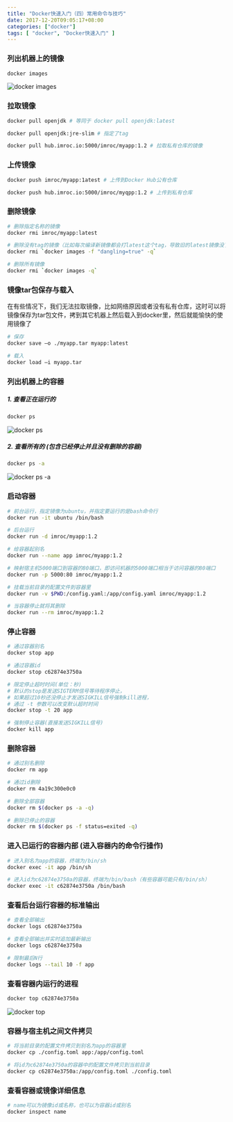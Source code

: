 ```yaml
---
title: "Docker快速入门（四）常用命令与技巧"
date: 2017-12-20T09:05:17+08:00
categories: ["docker"]
tags: [ "docker", "Docker快速入门" ]
---
```


### 列出机器上的镜像
``` sh
docker images
```
![docker images](https://res.cloudinary.com/imroc/image/upload/v1513675136/blog/docker/docker-images.png)

### 拉取镜像
``` sh
docker pull openjdk # 等同于 docker pull openjdk:latest

docker pull openjdk:jre-slim # 指定了tag

docker pull hub.imroc.io:5000/imroc/myapp:1.2 # 拉取私有仓库的镜像
```
### 上传镜像
``` sh
docker push imroc/myapp:1atest # 上传到Docker Hub公有仓库

docker push hub.imroc.io:5000/imroc/myqpp:1.2 # 上传到私有仓库
```

### 删除镜像
``` sh
# 删除指定名称的镜像
docker rmi imroc/myapp:latest

# 删除没有tag的镜像（比如每次编译新镜像都会打latest这个tag，导致旧的latest镜像没了tag）
docker rmi `docker images -f "dangling=true" -q`

# 删除所有镜像
docker rmi `docker images -q`
```

### 镜像tar包保存与载入
在有些情况下，我们无法拉取镜像，比如网络原因或者没有私有仓库，这时可以将镜像保存为tar包文件，拷到其它机器上然后载入到docker里，然后就能愉快的使用镜像了
``` sh
# 保存
docker save –o ./myapp.tar myapp:latest

# 载入
docker load —i myapp.tar
```


### 列出机器上的容器
##### 1. 查看正在运行的
  
``` sh
docker ps
```
![docker ps](https://res.cloudinary.com/imroc/image/upload/v1513687714/blog/docker/docker-ps.png)
  
##### 2. 查看所有的 (包含已经停止并且没有删除的容器)

``` sh
docker ps -a
```
![docker ps -a](https://res.cloudinary.com/imroc/image/upload/v1513688020/blog/docker/docker-ps-a.png)
  
### 启动容器
``` sh
# 前台运行，指定镜像为ubuntu，并指定要运行的是bash命令行
docker run -it ubuntu /bin/bash 

# 后台运行
docker run -d imroc/myapp:1.2 

# 给容器起别名
docker run --name app imroc/myapp:1.2 

# 映射宿主机5000端口到容器的80端口，即访问机器的5000端口相当于访问容器的80端口
docker run -p 5000:80 imroc/myapp:1.2 

# 挂载当前目录的配置文件到容器里
docker run -v $PWD:/config.yaml:/app/config.yaml imroc/myapp:1.2 

# 当容器停止就将其删除
docker run --rm imroc/myapp:1.2
```

### 停止容器
``` sh
# 通过容器别名
docker stop app

# 通过容器id
docker stop c62874e3750a

# 限定停止超时时间(单位：秒)
# 默认的stop是发送SIGTERM信号等待程序停止，
# 如果超过10秒还没停止才发送SIGKILL信号强制kill进程，
# 通过 -t 参数可以改变默认超时时间
docker stop -t 20 app

# 强制停止容器(直接发送SIGKILL信号)
docker kill app
```

### 删除容器
``` sh
# 通过别名删除
docker rm app

# 通过id删除
docker rm 4a19c300e0c0

# 删除全部容器
docker rm $(docker ps -a -q)

# 删除已停止的容器
docker rm $(docker ps -f status=exited -q)
```

### 进入已运行的容器内部 (进入容器内的命令行操作)
``` sh
# 进入别名为app的容器，终端为/bin/sh
docker exec -it app /bin/sh

# 进入id为c62874e3750a的容器，终端为/bin/bash（有些容器可能只有/bin/sh）
docker exec -it c62874e3750a /bin/bash
```

### 查看后台运行容器的标准输出
``` sh
# 查看全部输出
docker logs c62874e3750a

# 查看全部输出并实时追加最新输出
docker logs c62874e3750a

# 限制最后N行
docker logs --tail 10 -f app
```

### 查看容器内运行的进程
``` sh
docker top c62874e3750a
```
![docker top](https://res.cloudinary.com/imroc/image/upload/v1513738482/blog/docker/docker-top.png)

### 容器与宿主机之间文件拷贝
``` sh
# 将当前目录的配置文件拷贝到别名为app的容器里
docker cp ./config.toml app:/app/config.toml

# 将id为c62874e3750a的容器中的配置文件拷贝到当前目录
docker cp c62874e3750a:/app/config.toml ./config.toml
```

### 查看容器或镜像详细信息
``` sh
# name可以为镜像id或名称，也可以为容器id或别名
docker inspect name
```
